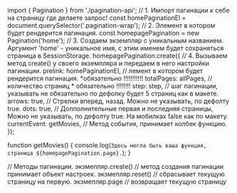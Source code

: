 import { Pagination } from './pagination-api'; // 1. Импорт пагинации к себе на страницу где делаете запрос!
const homePaginationEl = document.querySelector('.pagination-wrap'); // 2. Элемент в котором  будет рендерится пагинация.
const homepagePagination = new Pagination('home'); // 3. Создаем экземпляр с уникальным названием. Аргумент 'home' - уникальное имя, с этим именем будет сохраняться страница в SessionStorage.
homepagePagination.create({ // 4. Вызываем метод create() у своего экземпляра и передаем в него настройки пагинации.
  prelink: homePaginationEl,   //  лемент в котором  будет рендерится пагинация. *обязательно !!!!!!!!!!!
  totalPages: allPages,        //  количество страниц * обязательно !!!!!!!!
  step: step,                  //  шаг пагинации, указывать не обязательно по дефолку будет  5 страниц как в макете.
  arrows: true,                //  Стрелки вперед, назад. Можно не указывать, по дефолту true.
  dots: true,                  //  Допполнительные первая и последняя страницы, Можно не указывать, по дефолту true. На мобилках false как по макету.
  currentEvent: getMovies,     //  Mетод события, принимает колбек функцию.
});

function getMovies() {
  console.log(`Здесь могла быть ваша функция, страница ${homepagePagination.page}.`);
}

// Методы пагинации.
экзмепляр.create()  // метод создания пагинации принимает объект настроек.
экзмепляр.reset() // сбрасывает текущую страницу на первую.
экзмепляр.page // возвращает текущую страницу
